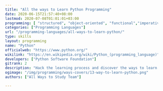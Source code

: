 ```yaml
---
title: "All the ways to Learn Python Programming"
date: 2020-06-15T21:57:40+08:00
lastmod: 2020-07-08T01:01:01+03:00
programming: [ "structured", "object-oriented", "functional","imperative", "reflective"]
categories: ["Programming Languages"]
url: "/programming-languages/all-ways-to-learn-python/"
type: skills
layout: programming
name: "Python"
officialweb: "https://www.python.org/"
wikilink: "https://en.wikipedia.org/wiki/Python_(programming_language)"
developers: ["Python Software Foundation"]
gitrank: 2
description: "Hack the learning process and discover the ways to learn Python programming easier with their pros and cons suggested for any level from beginner to professional."
ogimage: "/img/programming/ways-covers/13-way-to-learn-python.png"
authors: ["All Ways to Study Team"]

---
```


